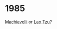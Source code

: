 # 1985

[Machiavelli](https://en.wikipedia.org/wiki/The_Prince) or [Lao Tzu](https://en.wikipedia.org/wiki/Tao_Te_Ching)?